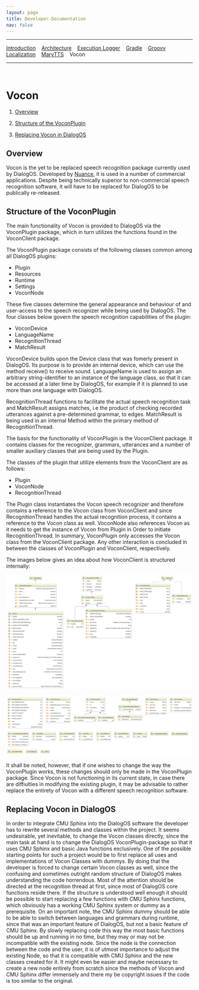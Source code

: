 ```yaml
---
layout: page
title: Developer-Documentation
nav: false
---
```


---
[Introduction](/developerdocumentation.html) &nbsp;&nbsp; [Architecture](architecture.html) &nbsp;&nbsp; [Execution Logger](execution-logger-implementation.html) &nbsp;&nbsp; [Gradle](gradle.html) &nbsp;&nbsp; [Groovy](groovy.html) &nbsp;&nbsp; [Localization](localization.html) &nbsp;&nbsp; [MaryTTS](marytts.html)  &nbsp;&nbsp; Vocon


---
&nbsp;

# Vocon

1. [Overview](#overview)

2. [Structure of the VoconPlugin](#structure-of-the-voconplugin)

3. [Replacing Vocon in DialogOS](#replacing-vocon-in-dialogos)

## Overview

Vocon is the yet to be replaced speech recognition package currently used by DialogOS. Developed by [Nuance](https://www.nuance.com/), it is used in a number of commercial applications.
Despite being technically superior to non-commercial speech recognition software, it will have to be replaced for DialogOS to be publically re-released.

## Structure of the VoconPlugin

The main functionality of Vocon is provided to DialogOS via the VoconPlugin package,
which in turn utilizes the functions found in the VoconClient package.

The VoconPlugin package consists of the following classes common among all DialogOS plugins:

- Plugin
- Resources
- Runtime
- Settings
- VoconNode
 
These five classes determine the general appearance and behaviour of and user-access to the speech recognizer while being used by DialogOS.
The four classes below govern the speech recognition capabilities of the plugin:

- VoconDevice
- LanguageName
- RecognitionThread
- MatchResult 

VoconDevice builds upon the Device class that was fomerly present in DialogOS. Its purpose is to provide an internal device, which can use the method receive() to receive sound.
LanguageName is used to assign an arbitrary string-identifier to an instance of the language class, so that it can be accessed at a later time by DialogOS,
for example if it is planned to use more than one language with DialogOS.

RecognitionThread functions to facilitate the actual speech recognition task and MatchResult assigns matches, i.e the product of checking recorded utterances against a pre-determined grammar, to edges.
MatchResult is being used in an internal Method within the primary method of RecognitionThread.

The basis for the functionality of VoconPlugin is the VoconClient package. It contains classes for the recognizer, grammars, utterances
and a number of smaller auxiliary classes that are being used by the Plugin.

The classes of the plugin that utilize elements from the VoconClient are as follows:

- Plugin
- VoconNode
- RecognitionThread

The Plugin class instantiates the Vocon speech recognizer and therefore contains a reference to the Vocon class from VoconClient and
since RecognitionThread handles the actual recognition process, it contains a reference to the Vocon class as well. VoconNode also references Vocon
as it needs to get the instance of Vocon from Plugin in Order to initiate RecognitionThread.
In summary, VoconPlugin only accesses the Vocon class from the VoconClient package. Any other interaction is concluded in between the classes of VoconPlugin and VoconClient, respectively.

 
The images below gives an idea about how VoconClient is structured internally:

![Alt text](../pictures/VoconClient-speech_recognition_Upside.png)

![Alt text](../pictures/VoconClient-speech_recognition_Downside.png)


It shall be noted, however, that if one wishes to change the way the VoconPlugin works, these changes should only be made in the VoconPlugin package.
Since Vocon is not functioning in its current state, in case there are diffiulties in modifying the existing plugin, it may be advisable to rather replace the entirety of Vocon with a different speech recognition software.


## Replacing Vocon in DialogOS

In order to integrate CMU Sphinx into the DialogOS software the developer has to rewrite several methods and classes within the project.
It seems undesirable, yet inevitable, to change the Vocon classes directly, since the main task at hand is to change the DialogOS VoconPlugin-package so that it uses CMU Sphinx and basic Java functions exclusively.
One of the possible starting points for such a project would be to first replace all uses and implementations of Vocon Classes with dummys. 
By doing that the developer is forced to change certain Vocon classes as well, since the confusing and sometimes outright random structure of DialogOS makes understanding the code horrendous.
Most of the attention should be directed at the recognition thread at first, since most of DialogOS core functions reside there.
If the structure is understood well enough it should be possible to start replacing a few functions with CMU Sphinx functions, which obviously has a working CMU Sphinx system or dummy as a prerequisite.
On an important note, the CMU Sphinx dummy should be able to be able to switch between languages and grammars during runtime, since that was an important feature of DialogOS, but not a basic feature of CMU Sphinx.
By slowly replacing code this way the most basic functions should be up and running in no time, but they may or may not be incompatible with the existing node. 
Since the node is the connection between the code and the user, it is of utmost importance to adjust the existing Node, so that it is compatible with CMU Sphinx and the new classes created for it.
It might even be easier and maybe necessary to create a new node entirely from scratch since the methods of Vocon and CMU Sphinx differ immensely and there my be copyright issues if the code is too similar to the original.


